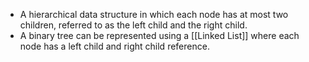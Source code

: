 - A hierarchical data structure in which each node has at most two children, referred to as the left child and the right child.
- A binary tree can be represented using a [[Linked List]] where each node has a left child and right child reference.